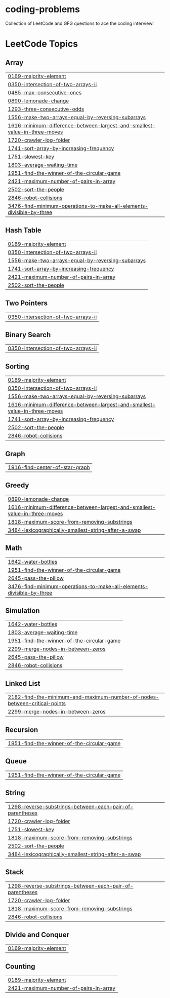 # coding-problems
Collection of LeetCode and GFG questions to ace the coding interview!

<!---LeetCode Topics Start-->
# LeetCode Topics
## Array
|  |
| ------- |
| [0169-majority-element](https://github.com/Roshni-Wadhwani/coding-problems/tree/master/0169-majority-element) |
| [0350-intersection-of-two-arrays-ii](https://github.com/Roshni-Wadhwani/coding-problems/tree/master/0350-intersection-of-two-arrays-ii) |
| [0485-max-consecutive-ones](https://github.com/Roshni-Wadhwani/coding-problems/tree/master/0485-max-consecutive-ones) |
| [0890-lemonade-change](https://github.com/Roshni-Wadhwani/coding-problems/tree/master/0890-lemonade-change) |
| [1293-three-consecutive-odds](https://github.com/Roshni-Wadhwani/coding-problems/tree/master/1293-three-consecutive-odds) |
| [1556-make-two-arrays-equal-by-reversing-subarrays](https://github.com/Roshni-Wadhwani/coding-problems/tree/master/1556-make-two-arrays-equal-by-reversing-subarrays) |
| [1616-minimum-difference-between-largest-and-smallest-value-in-three-moves](https://github.com/Roshni-Wadhwani/coding-problems/tree/master/1616-minimum-difference-between-largest-and-smallest-value-in-three-moves) |
| [1720-crawler-log-folder](https://github.com/Roshni-Wadhwani/coding-problems/tree/master/1720-crawler-log-folder) |
| [1741-sort-array-by-increasing-frequency](https://github.com/Roshni-Wadhwani/coding-problems/tree/master/1741-sort-array-by-increasing-frequency) |
| [1751-slowest-key](https://github.com/Roshni-Wadhwani/coding-problems/tree/master/1751-slowest-key) |
| [1803-average-waiting-time](https://github.com/Roshni-Wadhwani/coding-problems/tree/master/1803-average-waiting-time) |
| [1951-find-the-winner-of-the-circular-game](https://github.com/Roshni-Wadhwani/coding-problems/tree/master/1951-find-the-winner-of-the-circular-game) |
| [2421-maximum-number-of-pairs-in-array](https://github.com/Roshni-Wadhwani/coding-problems/tree/master/2421-maximum-number-of-pairs-in-array) |
| [2502-sort-the-people](https://github.com/Roshni-Wadhwani/coding-problems/tree/master/2502-sort-the-people) |
| [2846-robot-collisions](https://github.com/Roshni-Wadhwani/coding-problems/tree/master/2846-robot-collisions) |
| [3476-find-minimum-operations-to-make-all-elements-divisible-by-three](https://github.com/Roshni-Wadhwani/coding-problems/tree/master/3476-find-minimum-operations-to-make-all-elements-divisible-by-three) |
## Hash Table
|  |
| ------- |
| [0169-majority-element](https://github.com/Roshni-Wadhwani/coding-problems/tree/master/0169-majority-element) |
| [0350-intersection-of-two-arrays-ii](https://github.com/Roshni-Wadhwani/coding-problems/tree/master/0350-intersection-of-two-arrays-ii) |
| [1556-make-two-arrays-equal-by-reversing-subarrays](https://github.com/Roshni-Wadhwani/coding-problems/tree/master/1556-make-two-arrays-equal-by-reversing-subarrays) |
| [1741-sort-array-by-increasing-frequency](https://github.com/Roshni-Wadhwani/coding-problems/tree/master/1741-sort-array-by-increasing-frequency) |
| [2421-maximum-number-of-pairs-in-array](https://github.com/Roshni-Wadhwani/coding-problems/tree/master/2421-maximum-number-of-pairs-in-array) |
| [2502-sort-the-people](https://github.com/Roshni-Wadhwani/coding-problems/tree/master/2502-sort-the-people) |
## Two Pointers
|  |
| ------- |
| [0350-intersection-of-two-arrays-ii](https://github.com/Roshni-Wadhwani/coding-problems/tree/master/0350-intersection-of-two-arrays-ii) |
## Binary Search
|  |
| ------- |
| [0350-intersection-of-two-arrays-ii](https://github.com/Roshni-Wadhwani/coding-problems/tree/master/0350-intersection-of-two-arrays-ii) |
## Sorting
|  |
| ------- |
| [0169-majority-element](https://github.com/Roshni-Wadhwani/coding-problems/tree/master/0169-majority-element) |
| [0350-intersection-of-two-arrays-ii](https://github.com/Roshni-Wadhwani/coding-problems/tree/master/0350-intersection-of-two-arrays-ii) |
| [1556-make-two-arrays-equal-by-reversing-subarrays](https://github.com/Roshni-Wadhwani/coding-problems/tree/master/1556-make-two-arrays-equal-by-reversing-subarrays) |
| [1616-minimum-difference-between-largest-and-smallest-value-in-three-moves](https://github.com/Roshni-Wadhwani/coding-problems/tree/master/1616-minimum-difference-between-largest-and-smallest-value-in-three-moves) |
| [1741-sort-array-by-increasing-frequency](https://github.com/Roshni-Wadhwani/coding-problems/tree/master/1741-sort-array-by-increasing-frequency) |
| [2502-sort-the-people](https://github.com/Roshni-Wadhwani/coding-problems/tree/master/2502-sort-the-people) |
| [2846-robot-collisions](https://github.com/Roshni-Wadhwani/coding-problems/tree/master/2846-robot-collisions) |
## Graph
|  |
| ------- |
| [1916-find-center-of-star-graph](https://github.com/Roshni-Wadhwani/coding-problems/tree/master/1916-find-center-of-star-graph) |
## Greedy
|  |
| ------- |
| [0890-lemonade-change](https://github.com/Roshni-Wadhwani/coding-problems/tree/master/0890-lemonade-change) |
| [1616-minimum-difference-between-largest-and-smallest-value-in-three-moves](https://github.com/Roshni-Wadhwani/coding-problems/tree/master/1616-minimum-difference-between-largest-and-smallest-value-in-three-moves) |
| [1818-maximum-score-from-removing-substrings](https://github.com/Roshni-Wadhwani/coding-problems/tree/master/1818-maximum-score-from-removing-substrings) |
| [3484-lexicographically-smallest-string-after-a-swap](https://github.com/Roshni-Wadhwani/coding-problems/tree/master/3484-lexicographically-smallest-string-after-a-swap) |
## Math
|  |
| ------- |
| [1642-water-bottles](https://github.com/Roshni-Wadhwani/coding-problems/tree/master/1642-water-bottles) |
| [1951-find-the-winner-of-the-circular-game](https://github.com/Roshni-Wadhwani/coding-problems/tree/master/1951-find-the-winner-of-the-circular-game) |
| [2645-pass-the-pillow](https://github.com/Roshni-Wadhwani/coding-problems/tree/master/2645-pass-the-pillow) |
| [3476-find-minimum-operations-to-make-all-elements-divisible-by-three](https://github.com/Roshni-Wadhwani/coding-problems/tree/master/3476-find-minimum-operations-to-make-all-elements-divisible-by-three) |
## Simulation
|  |
| ------- |
| [1642-water-bottles](https://github.com/Roshni-Wadhwani/coding-problems/tree/master/1642-water-bottles) |
| [1803-average-waiting-time](https://github.com/Roshni-Wadhwani/coding-problems/tree/master/1803-average-waiting-time) |
| [1951-find-the-winner-of-the-circular-game](https://github.com/Roshni-Wadhwani/coding-problems/tree/master/1951-find-the-winner-of-the-circular-game) |
| [2299-merge-nodes-in-between-zeros](https://github.com/Roshni-Wadhwani/coding-problems/tree/master/2299-merge-nodes-in-between-zeros) |
| [2645-pass-the-pillow](https://github.com/Roshni-Wadhwani/coding-problems/tree/master/2645-pass-the-pillow) |
| [2846-robot-collisions](https://github.com/Roshni-Wadhwani/coding-problems/tree/master/2846-robot-collisions) |
## Linked List
|  |
| ------- |
| [2182-find-the-minimum-and-maximum-number-of-nodes-between-critical-points](https://github.com/Roshni-Wadhwani/coding-problems/tree/master/2182-find-the-minimum-and-maximum-number-of-nodes-between-critical-points) |
| [2299-merge-nodes-in-between-zeros](https://github.com/Roshni-Wadhwani/coding-problems/tree/master/2299-merge-nodes-in-between-zeros) |
## Recursion
|  |
| ------- |
| [1951-find-the-winner-of-the-circular-game](https://github.com/Roshni-Wadhwani/coding-problems/tree/master/1951-find-the-winner-of-the-circular-game) |
## Queue
|  |
| ------- |
| [1951-find-the-winner-of-the-circular-game](https://github.com/Roshni-Wadhwani/coding-problems/tree/master/1951-find-the-winner-of-the-circular-game) |
## String
|  |
| ------- |
| [1298-reverse-substrings-between-each-pair-of-parentheses](https://github.com/Roshni-Wadhwani/coding-problems/tree/master/1298-reverse-substrings-between-each-pair-of-parentheses) |
| [1720-crawler-log-folder](https://github.com/Roshni-Wadhwani/coding-problems/tree/master/1720-crawler-log-folder) |
| [1751-slowest-key](https://github.com/Roshni-Wadhwani/coding-problems/tree/master/1751-slowest-key) |
| [1818-maximum-score-from-removing-substrings](https://github.com/Roshni-Wadhwani/coding-problems/tree/master/1818-maximum-score-from-removing-substrings) |
| [2502-sort-the-people](https://github.com/Roshni-Wadhwani/coding-problems/tree/master/2502-sort-the-people) |
| [3484-lexicographically-smallest-string-after-a-swap](https://github.com/Roshni-Wadhwani/coding-problems/tree/master/3484-lexicographically-smallest-string-after-a-swap) |
## Stack
|  |
| ------- |
| [1298-reverse-substrings-between-each-pair-of-parentheses](https://github.com/Roshni-Wadhwani/coding-problems/tree/master/1298-reverse-substrings-between-each-pair-of-parentheses) |
| [1720-crawler-log-folder](https://github.com/Roshni-Wadhwani/coding-problems/tree/master/1720-crawler-log-folder) |
| [1818-maximum-score-from-removing-substrings](https://github.com/Roshni-Wadhwani/coding-problems/tree/master/1818-maximum-score-from-removing-substrings) |
| [2846-robot-collisions](https://github.com/Roshni-Wadhwani/coding-problems/tree/master/2846-robot-collisions) |
## Divide and Conquer
|  |
| ------- |
| [0169-majority-element](https://github.com/Roshni-Wadhwani/coding-problems/tree/master/0169-majority-element) |
## Counting
|  |
| ------- |
| [0169-majority-element](https://github.com/Roshni-Wadhwani/coding-problems/tree/master/0169-majority-element) |
| [2421-maximum-number-of-pairs-in-array](https://github.com/Roshni-Wadhwani/coding-problems/tree/master/2421-maximum-number-of-pairs-in-array) |
<!---LeetCode Topics End-->